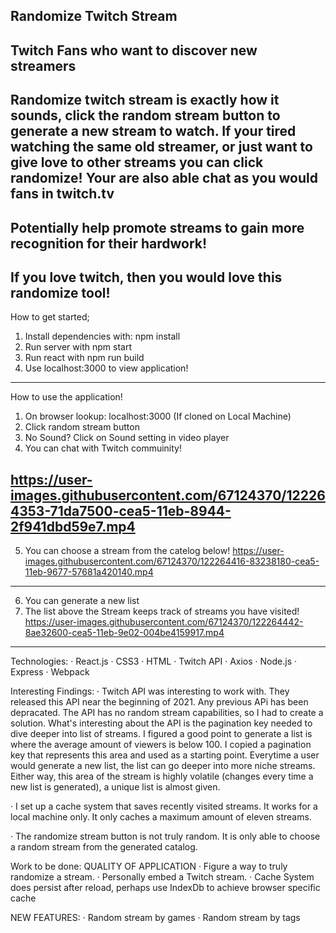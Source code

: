 

Randomize Twitch Stream
------------
Twitch Fans who want to discover new streamers
------------------
Randomize twitch stream is exactly how it sounds, click the random stream button to generate a new stream to watch.
If your tired watching the same old streamer, or just want to give love to other streams you can click randomize!
Your are also able chat as you would fans in twitch.tv
------------------------
Potentially help promote streams to gain more recognition for their hardwork!
---------------------------
If you love twitch, then you would love this randomize tool!
------------------------------
How to get started;
1. Install dependencies with:
  npm install
2. Run server with
  npm start
3. Run react with
  npm run build
4. Use localhost:3000 to view application!
-----------------------------------
How to use the application!

1. On browser lookup: localhost:3000 (If cloned on Local Machine)
2. Click random stream button
3. No Sound? Click on Sound setting in video player
4. You can chat with Twitch commuinity!

https://user-images.githubusercontent.com/67124370/122264353-71da7500-cea5-11eb-8944-2f941dbd59e7.mp4
-----------------------------------

5. You can choose a stream from the catelog below!
https://user-images.githubusercontent.com/67124370/122264416-83238180-cea5-11eb-9677-57681a420140.mp4
-----------------------------------

6. You can generate a new list
7. The list above the Stream keeps track of streams you have visited!
https://user-images.githubusercontent.com/67124370/122264442-8ae32600-cea5-11eb-9e02-004be4159917.mp4
-----------------------------------

Technologies:
· React.js
· CSS3
· HTML
· Twitch API
· Axios
· Node.js
· Express
· Webpack

Interesting Findings:
· Twitch API was interesting to work with. They released this API near the beginning of 2021. Any previous APi has been depracated. The API has no random stream capabilities, so I had to create a solution. What's interesting about the API is the pagination key needed to dive deeper into list of streams. I figured a good point to generate a list is where the average amount of viewers is below 100. I copied a pagination key that represents this area and used as a starting point. Everytime a user would generate a new list, the list can go deeper into more niche streams. Either way, this area of the stream is highly volatile (changes every time a new list is generated), a unique list is almost given.

· I set up a cache system that saves recently visited streams. It works for a local machine only. It only caches a maximum amount of eleven streams.

· The randomize stream button is not truly random. It is only able to choose a random stream from the generated catalog.

Work to be done:
QUALITY OF APPLICATION
· Figure a way to truly randomize a stream.
· Personally embed a Twitch stream.
· Cache System does persist after reload, perhaps use IndexDb to achieve browser specific cache

NEW FEATURES:
· Random stream by games
· Random stream by tags
